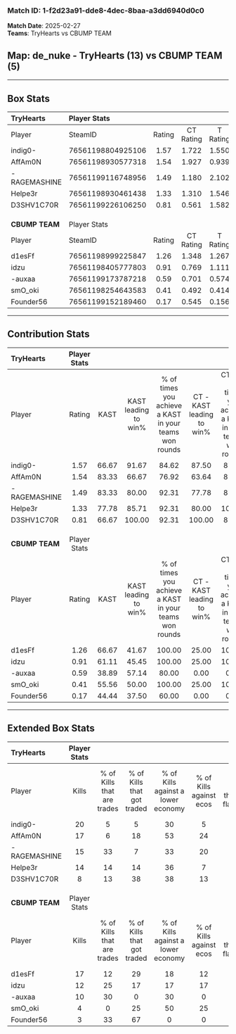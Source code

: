 ### Match ID: 1-f2d23a91-dde8-4dec-8baa-a3dd6940d0c0  
**Match Date**: 2025-02-27  
**Teams**: TryHearts vs CBUMP TEAM  

## **Map**: de_nuke - TryHearts (13) vs CBUMP TEAM (5)  
---  

## Box Stats  

| **TryHearts**  | Player Stats      |        |           |          |       |       |       |         |        |      |     |
| :- | :- | :-: | :-: | :-: | :-: | :-: | :-: | :-: | :-: | :-: | :-: |
| Player         | SteamID           | Rating | CT Rating | T Rating | KAST  |  ADR  | Kills | Assists | Deaths | K/D  | HS% |
| indig0-        | 76561198804925106 |  1.57  |   1.722   |  1.550   | 66.67 | 119.1 |  20   |    2    |   11   | 1.82 | 30  |
| AffAm0N        | 76561198930577318 |  1.54  |   1.927   |  0.939   | 83.33 | 96.1  |  17   |    2    |   9    | 1.89 | 82  |
| -RAGEMASHINE   | 76561199116748956 |  1.49  |   1.180   |  2.102   | 83.33 | 80.4  |  15   |    3    |   6    | 2.50 | 40  |
| Helpe3r        | 76561198930461438 |  1.33  |   1.310   |  1.546   | 77.78 | 84.3  |  14   |    4    |   9    | 1.56 | 50  |
| D3SHV1C70R     | 76561199226106250 |  0.81  |   0.561   |  1.582   | 66.67 | 57.3  |   8   |    4    |   11   | 0.73 | 62  |
|                |                   |        |           |          |       |       |       |         |        |      |     |
|                |                   |        |           |          |       |       |       |         |        |      |     |
|                |                   |        |           |          |       |       |       |         |        |      |     |
| **CBUMP TEAM** | Player Stats      |        |           |          |       |       |       |         |        |      |     |
| Player         | SteamID           | Rating | CT Rating | T Rating | KAST  |  ADR  | Kills | Assists | Deaths | K/D  | HS% |
| d1esFf         | 76561198999225847 |  1.26  |   1.348   |  1.267   | 66.67 | 94.8  |  17   |    2    |   14   | 1.21 | 76  |
| idzu           | 76561198405777803 |  0.91  |   0.769   |  1.111   | 61.11 | 67.6  |  12   |    4    |   14   | 0.86 | 66  |
| -auxaa         | 76561199173787218 |  0.59  |   0.701   |  0.574   | 38.89 | 55.6  |  10   |    5    |   15   | 0.67 | 60  |
| smO_oki        | 76561198254643583 |  0.41  |   0.492   |  0.414   | 55.56 | 52.2  |   4   |    5    |   15   | 0.27 | 50  |
| Founder56      | 76561199152189460 |  0.17  |   0.545   |  0.156   | 44.44 | 29.6  |   3   |    3    |   16   | 0.19 |  0  |
---  

## Contribution Stats  

| **TryHearts**  | Player Stats |       |                      |                                                        |                           |                                                             |                          |                                                            |
| :- | :-: | :-: | :-: | :-: | :-: | :-: | :-: | :-: |
| Player         |    Rating    | KAST  | KAST leading to win% | % of times you achieve a KAST in your teams won rounds | CT - KAST leading to win% | CT - % of times you achieve a KAST in your teams won rounds | T - KAST leading to win% | T - % of times you achieve a KAST in your teams won rounds |
| indig0-        |     1.57     | 66.67 |        91.67         |                         84.62                          |           87.50           |                            87.50                            |          100.00          |                           80.00                            |
| AffAm0N        |     1.54     | 83.33 |        66.67         |                         76.92                          |           63.64           |                            87.50                            |          75.00           |                           60.00                            |
| -RAGEMASHINE   |     1.49     | 83.33 |        80.00         |                         92.31                          |           77.78           |                            87.50                            |          83.33           |                           100.00                           |
| Helpe3r        |     1.33     | 77.78 |        85.71         |                         92.31                          |           80.00           |                           100.00                            |          100.00          |                           80.00                            |
| D3SHV1C70R     |     0.81     | 66.67 |        100.00        |                         92.31                          |          100.00           |                            87.50                            |          100.00          |                           100.00                           |
|                |              |       |                      |                                                        |                           |                                                             |                          |                                                            |
|                |              |       |                      |                                                        |                           |                                                             |                          |                                                            |
|                |              |       |                      |                                                        |                           |                                                             |                          |                                                            |
| **CBUMP TEAM** | Player Stats |       |                      |                                                        |                           |                                                             |                          |                                                            |
| Player         |    Rating    | KAST  | KAST leading to win% | % of times you achieve a KAST in your teams won rounds | CT - KAST leading to win% | CT - % of times you achieve a KAST in your teams won rounds | T - KAST leading to win% | T - % of times you achieve a KAST in your teams won rounds |
| d1esFf         |     1.26     | 66.67 |        41.67         |                         100.00                         |           25.00           |                           100.00                            |          50.00           |                           100.00                           |
| idzu           |     0.91     | 61.11 |        45.45         |                         100.00                         |           25.00           |                           100.00                            |          57.14           |                           100.00                           |
| -auxaa         |     0.59     | 38.89 |        57.14         |                         80.00                          |           0.00            |                            0.00                             |          80.00           |                           100.00                           |
| smO_oki        |     0.41     | 55.56 |        50.00         |                         100.00                         |           25.00           |                           100.00                            |          66.67           |                           100.00                           |
| Founder56      |     0.17     | 44.44 |        37.50         |                         60.00                          |           0.00            |                            0.00                             |          60.00           |                           75.00                            |
---  

## Extended Box Stats  

| **TryHearts**  | Player Stats |                            |                            |                                    |                         |                              |                                 |        |                             |                                     |                          |                               |                            |
| :- | :-: | :-: | :-: | :-: | :-: | :-: | :-: | :-: | :-: | :-: | :-: | :-: | :-: |
| Player         |    Kills     | % of Kills that are trades | % of Kills that got traded | % of Kills against a lower economy | % of Kills against ecos | % of Kills that are flawless | % of Kills that are close duels | Deaths | % of Deaths that get traded | % of Deaths against a lower economy | % of Deaths against ecos | % of Deaths that are flawless | % of Deaths that are close |
| indig0-        |      20      |             5              |             5              |                 30                 |            5            |              75              |                0                |   11   |             27              |                 36                  |            9             |              55               |             9              |
| AffAm0N        |      17      |             6              |             18             |                 53                 |           24            |              71              |                6                |   9    |             22              |                 33                  |            11            |              33               |             11             |
| -RAGEMASHINE   |      15      |             33             |             7              |                 33                 |           20            |              67              |                7                |   6    |              0              |                 33                  |            0             |              67               |             0              |
| Helpe3r        |      14      |             14             |             14             |                 36                 |            7            |              79              |                0                |   9    |             22              |                 56                  |            11            |              44               |             0              |
| D3SHV1C70R     |      8       |             13             |             38             |                 38                 |           13            |              63              |                0                |   11   |             27              |                 36                  |            9             |              55               |             0              |
|                |              |                            |                            |                                    |                         |                              |                                 |        |                             |                                     |                          |                               |                            |
|                |              |                            |                            |                                    |                         |                              |                                 |        |                             |                                     |                          |                               |                            |
|                |              |                            |                            |                                    |                         |                              |                                 |        |                             |                                     |                          |                               |                            |
| **CBUMP TEAM** | Player Stats |                            |                            |                                    |                         |                              |                                 |        |                             |                                     |                          |                               |                            |
| Player         |    Kills     | % of Kills that are trades | % of Kills that got traded | % of Kills against a lower economy | % of Kills against ecos | % of Kills that are flawless | % of Kills that are close duels | Deaths | % of Deaths that get traded | % of Deaths against a lower economy | % of Deaths against ecos | % of Deaths that are flawless | % of Deaths that are close |
| d1esFf         |      17      |             12             |             29             |                 18                 |           12            |              53              |                0                |   14   |              7              |                 14                  |            0             |              93               |             0              |
| idzu           |      12      |             25             |             17             |                 17                 |           17            |              58              |                8                |   14   |             21              |                 14                  |            0             |              71               |             7              |
| -auxaa         |      10      |             30             |             0              |                 30                 |            0            |              40              |               10                |   15   |              7              |                 20                  |            7             |              73               |             0              |
| smO_oki        |      4       |             0              |             25             |                 50                 |           25            |              50              |                0                |   15   |              7              |                 13                  |            0             |              47               |             0              |
| Founder56      |      3       |             33             |             67             |                 0                  |            0            |              33              |                0                |   16   |             25              |                 13                  |            0             |              75               |             6              |
